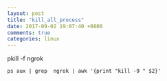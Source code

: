 ```yaml
---
layout: post
title: "kill_all_process"
date: 2017-09-02 19:07:40 +0800
comments: true
categories: linux
---
```

pkill -f ngrok

`ps aux | grep  ngrok | awk '{print "kill -9 " $2}'`
